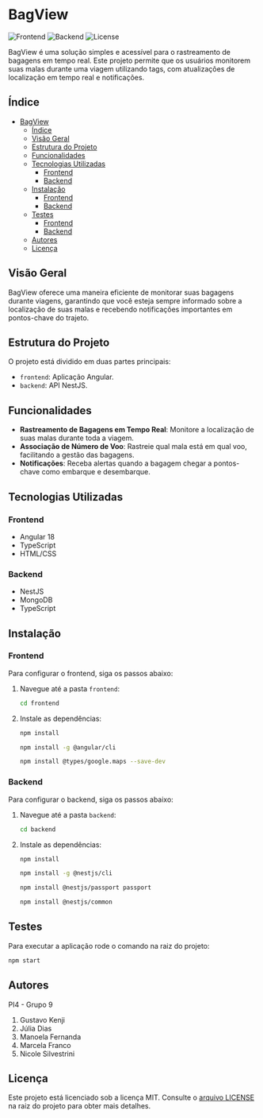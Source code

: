# BagView

![Frontend](https://img.shields.io/badge/Frontend-Angular%2018.2.8-red)
![Backend](https://img.shields.io/badge/Backend-NestJS-blue)
![License](https://img.shields.io/badge/License-MIT-green)

BagView é uma solução simples e acessível para o rastreamento de bagagens em tempo real. Este projeto permite que os usuários monitorem suas malas durante uma viagem utilizando tags, com atualizações de localização em tempo real e notificações.

## Índice

- [BagView](#bagview)
  - [Índice](#índice)
  - [Visão Geral](#visão-geral)
  - [Estrutura do Projeto](#estrutura-do-projeto)
  - [Funcionalidades](#funcionalidades)
  - [Tecnologias Utilizadas](#tecnologias-utilizadas)
    - [Frontend](#frontend)
    - [Backend](#backend)
  - [Instalação](#instalação)
    - [Frontend](#frontend-1)
    - [Backend](#backend-1)
  - [Testes](#testes)
    - [Frontend](#frontend-2)
    - [Backend](#backend-2)
  - [Autores](#autores)
  - [Licença](#licença)

## Visão Geral

BagView oferece uma maneira eficiente de monitorar suas bagagens durante viagens, garantindo que você esteja sempre informado sobre a localização de suas malas e recebendo notificações importantes em pontos-chave do trajeto.

## Estrutura do Projeto

O projeto está dividido em duas partes principais:

- `frontend`: Aplicação Angular.
- `backend`: API NestJS.

## Funcionalidades

- **Rastreamento de Bagagens em Tempo Real**: Monitore a localização de suas malas durante toda a viagem.
- **Associação de Número de Voo**: Rastreie qual mala está em qual voo, facilitando a gestão das bagagens.
- **Notificações**: Receba alertas quando a bagagem chegar a pontos-chave como embarque e desembarque.

## Tecnologias Utilizadas

### Frontend

- Angular 18
- TypeScript
- HTML/CSS

### Backend

- NestJS
- MongoDB
- TypeScript

## Instalação

### Frontend

Para configurar o frontend, siga os passos abaixo:

1. Navegue até a pasta `frontend`:
   ```bash
   cd frontend
   ```
2. Instale as dependências:
   ```bash
   npm install
   ```
   ```bash
   npm install -g @angular/cli
   ```
   ```bash
   npm install @types/google.maps --save-dev
   ```

### Backend

Para configurar o backend, siga os passos abaixo:

1. Navegue até a pasta `backend`:
   ```bash
   cd backend
   ```
2. Instale as dependências:
   ```bash
   npm install
   ```
   ```bash
   npm install -g @nestjs/cli
   ```
   ```bash
   npm install @nestjs/passport passport
   ```
   ```bash
   npm install @nestjs/common
   ```

## Testes

Para executar a aplicação rode o comando na raiz do projeto:

```bash
npm start
```


## Autores

PI4 - Grupo 9

1. Gustavo Kenji
2. Júlia Dias
3. Manoela Fernanda
4. Marcela Franco
5. Nicole Silvestrini

## Licença

Este projeto está licenciado sob a licença MIT. Consulte o [arquivo LICENSE](./LICENSE) na raiz do projeto para obter mais detalhes.

